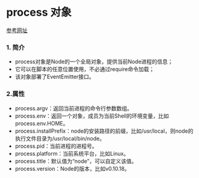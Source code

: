 process 对象
============

[参考网址](http://javascript.ruanyifeng.com/nodejs/process.html)

### 1. 简介

-	process对象是Node的一个全局对象，提供当前Node进程的信息；
-	它可以在脚本的任意位置使用，不必通过require命令加载；
-	该对象部署了EventEmitter接口。

### 2.属性

- process.argv：返回当前进程的命令行参数数组。
- process.env：返回一个对象，成员为当前Shell的环境变量，比如process.env.HOME。
- process.installPrefix：node的安装路径的前缀，比如/usr/local，则node的执行文件目录为/usr/local/bin/node。
- process.pid：当前进程的进程号。
- process.platform：当前系统平台，比如Linux。
- process.title：默认值为“node”，可以自定义该值。
- process.version：Node的版本，比如v0.10.18。
